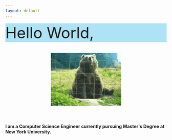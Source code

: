 ```yaml
---
layout: default
---
```


<html>
<style>
    .divhw {
        background-color: #aee2f5;
        background-transparency: 0.7
    }
</style>

<body >

<div class="divhw"> <font size=15>Hello World,</font> </div>
<br>
<br>

<center><img src="assets/bin/waving.gif"/></center>

<br>
<br>

</body>

 

<!--
<div>
<object data="../assets/bin/ANS_Resume_DS_ML.pdf" width="1000" height="1000" type='application/pdf'></object>
</div> -->

</html>


#### I am a Computer Science Engineer currently pursuing Master's Degree at New York University. 